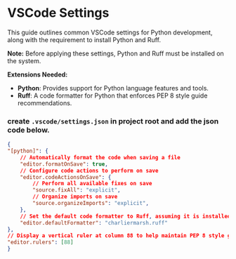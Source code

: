 # **VSCode Settings**

This guide outlines common VSCode settings for Python development, along with the requirement to install Python and Ruff.

**Note:** Before applying these settings, Python and Ruff must be installed on the system.

**Extensions Needed:**
- **Python**: Provides support for Python language features and tools.
- **Ruff**: A code formatter for Python that enforces PEP 8 style guide recommendations.

### create ``.vscode/settings.json`` in project root and add the json code below.

```json
{
"[python]": {
    // Automatically format the code when saving a file
    "editor.formatOnSave": true,
    // Configure code actions to perform on save
    "editor.codeActionsOnSave": {
        // Perform all available fixes on save
        "source.fixAll": "explicit",
        // Organize imports on save
        "source.organizeImports": "explicit",
    },
    // Set the default code formatter to Ruff, assuming it is installed
    "editor.defaultFormatter": "charliermarsh.ruff"
},
// Display a vertical ruler at column 88 to help maintain PEP 8 style guide recommendations
"editor.rulers": [88]
}
